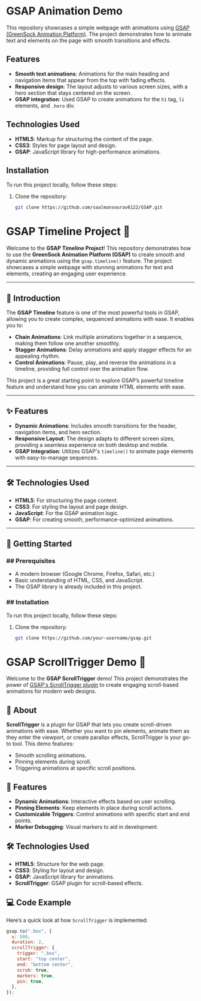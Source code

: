 # GSAP Animation Demo

This repository showcases a simple webpage with animations using [GSAP (GreenSock Animation Platform)](https://greensock.com/gsap/). The project demonstrates how to animate text and elements on the page with smooth transitions and effects.

## Features

- **Smooth text animations**: Animations for the main heading and navigation items that appear from the top with fading effects.
- **Responsive design**: The layout adjusts to various screen sizes, with a hero section that stays centered on the screen.
- **GSAP integration**: Used GSAP to create animations for the `h1` tag, `li` elements, and `.hero` div.

## Technologies Used

- **HTML5**: Markup for structuring the content of the page.
- **CSS3**: Styles for page layout and design.
- **GSAP**: JavaScript library for high-performance animations.

## Installation

To run this project locally, follow these steps:

1. Clone the repository:
   ```bash
   git clone https://github.com/saalmansourav6122/GSAP.git
   ```

# GSAP Timeline Project 🎨

Welcome to the **GSAP Timeline Project**! This repository demonstrates how to use the **GreenSock Animation Platform (GSAP)** to create smooth and dynamic animations using the `gsap.timeline()` feature. The project showcases a simple webpage with stunning animations for text and elements, creating an engaging user experience.

---

## 🚀 Introduction

The **GSAP Timeline** feature is one of the most powerful tools in GSAP, allowing you to create complex, sequenced animations with ease. It enables you to:

- **Chain Animations**: Link multiple animations together in a sequence, making them follow one another smoothly.
- **Stagger Animations**: Delay animations and apply stagger effects for an appealing rhythm.
- **Control Animations**: Pause, play, and reverse the animations in a timeline, providing full control over the animation flow.

This project is a great starting point to explore GSAP’s powerful timeline feature and understand how you can animate HTML elements with ease.

---

## ✨ Features

- **Dynamic Animations**: Includes smooth transitions for the header, navigation items, and hero section.
- **Responsive Layout**: The design adapts to different screen sizes, providing a seamless experience on both desktop and mobile.
- **GSAP Integration**: Utilizes GSAP's `timeline()` to animate page elements with easy-to-manage sequences.

---

## 🛠️ Technologies Used

- **HTML5**: For structuring the page content.
- **CSS3**: For styling the layout and page design.
- **JavaScript**: For the GSAP animation logic.
- **GSAP**: For creating smooth, performance-optimized animations.

---

## 🌟 Getting Started

### ## Prerequisites

- A modern browser (Google Chrome, Firefox, Safari, etc.)
- Basic understanding of HTML, CSS, and JavaScript.
- The GSAP library is already included in this project.

### ## Installation

To run this project locally, follow these steps:

1. Clone the repository:

   ```bash
   git clone https://github.com/your-username/gsap.git
   ```

# GSAP ScrollTrigger Demo 🚀

Welcome to the **GSAP ScrollTrigger** demo! This project demonstrates the power of [GSAP's ScrollTrigger plugin](https://greensock.com/scrolltrigger/) to create engaging scroll-based animations for modern web designs.

## 📖 About

**ScrollTrigger** is a plugin for GSAP that lets you create scroll-driven animations with ease. Whether you want to pin elements, animate them as they enter the viewport, or create parallax effects, ScrollTrigger is your go-to tool. This demo features:
- Smooth scrolling animations.
- Pinning elements during scroll.
- Triggering animations at specific scroll positions.

## 🎯 Features

- **Dynamic Animations**: Interactive effects based on user scrolling.
- **Pinning Elements**: Keep elements in place during scroll actions.
- **Customizable Triggers**: Control animations with specific start and end points.
- **Marker Debugging**: Visual markers to aid in development.

## 🛠 Technologies Used

- **HTML5**: Structure for the web page.
- **CSS3**: Styling for layout and design.
- **GSAP**: JavaScript library for animations.
- **ScrollTrigger**: GSAP plugin for scroll-based effects.

## 💻 Code Example

Here’s a quick look at how `ScrollTrigger` is implemented:

```javascript
gsap.to(".box", {
  x: 500,
  duration: 2,
  scrollTrigger: {
    trigger: ".box",
    start: "top center",
    end: "bottom center",
    scrub: true,
    markers: true,
    pin: true,
  },
});
